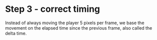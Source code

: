 # Step 3 - correct timing

Instead of always moving the player 5 pixels per frame, we base the movement on the elapsed time since the previous frame, also called the delta time.
